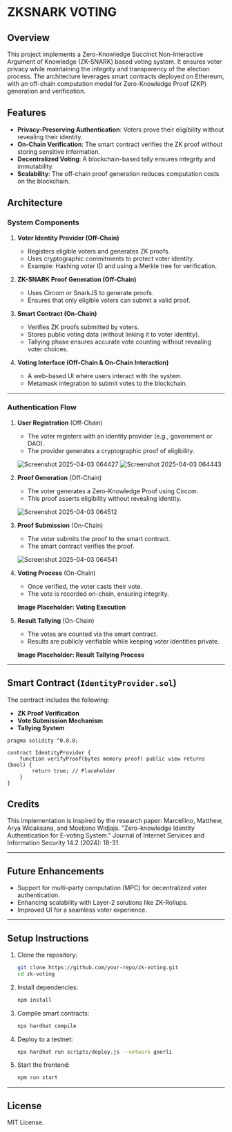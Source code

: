 # ZKSNARK VOTING

## Overview
This project implements a Zero-Knowledge Succinct Non-Interactive Argument of Knowledge (ZK-SNARK) based voting system. It ensures voter privacy while maintaining the integrity and transparency of the election process. The architecture leverages smart contracts deployed on Ethereum, with an off-chain computation model for Zero-Knowledge Proof (ZKP) generation and verification.

## Features
- **Privacy-Preserving Authentication**: Voters prove their eligibility without revealing their identity.
- **On-Chain Verification**: The smart contract verifies the ZK proof without storing sensitive information.
- **Decentralized Voting**: A blockchain-based tally ensures integrity and immutability.
- **Scalability**: The off-chain proof generation reduces computation costs on the blockchain.

## Architecture

### System Components
1. **Voter Identity Provider (Off-Chain)**
   - Registers eligible voters and generates ZK proofs.
   - Uses cryptographic commitments to protect voter identity.
   - Example: Hashing voter ID and using a Merkle tree for verification.

2. **ZK-SNARK Proof Generation (Off-Chain)**
   - Uses Circom or SnarkJS to generate proofs.
   - Ensures that only eligible voters can submit a valid proof.

3. **Smart Contract (On-Chain)**
   - Verifies ZK proofs submitted by voters.
   - Stores public voting data (without linking it to voter identity).
   - Tallying phase ensures accurate vote counting without revealing voter choices.

4. **Voting Interface (Off-Chain & On-Chain Interaction)**
   - A web-based UI where users interact with the system.
   - Metamask integration to submit votes to the blockchain.

---
### Authentication Flow

1. **User Registration** (Off-Chain)
   - The voter registers with an identity provider (e.g., government or DAO).
   - The provider generates a cryptographic proof of eligibility.
   
   ![Screenshot 2025-04-03 064427](https://github.com/user-attachments/assets/fb069504-7479-4ff5-bfaa-d4426b07652c)
   ![Screenshot 2025-04-03 064443](https://github.com/user-attachments/assets/79e474d2-0bbc-4851-a56b-3ddb9ecb9d72)
   
3. **Proof Generation** (Off-Chain)
   - The voter generates a Zero-Knowledge Proof using Circom.
   - This proof asserts eligibility without revealing identity.
   
   ![Screenshot 2025-04-03 064512](https://github.com/user-attachments/assets/d002d0b1-0f3f-4c89-9b6a-0521d6800664)
   
4. **Proof Submission** (On-Chain)
   - The voter submits the proof to the smart contract.
   - The smart contract verifies the proof.
   
   ![Screenshot 2025-04-03 064541](https://github.com/user-attachments/assets/646c538a-682c-49e3-917e-58821713bd8d)

   
5. **Voting Process** (On-Chain)
   - Once verified, the voter casts their vote.
   - The vote is recorded on-chain, ensuring integrity.
   
   **Image Placeholder: Voting Execution**
   
6. **Result Tallying** (On-Chain)
   - The votes are counted via the smart contract.
   - Results are publicly verifiable while keeping voter identities private.
   
   **Image Placeholder: Result Tallying Process**

---
## Smart Contract (`IdentityProvider.sol`)
The contract includes the following:
- **ZK Proof Verification**
- **Vote Submission Mechanism**
- **Tallying System**

```solidity
pragma solidity ^0.8.0;

contract IdentityProvider {
    function verifyProof(bytes memory proof) public view returns (bool) {
        return true; // Placeholder
    }
}
```

## Credits
This implementation is inspired by the research paper:
Marcellino, Matthew, Arya Wicaksana, and Moeljono Widjaja. "Zero-knowledge Identity Authentication for E-voting System." Journal of Internet Services and Information Security 14.2 (2024): 18-31.

---
## Future Enhancements
- Support for multi-party computation (MPC) for decentralized voter authentication.
- Enhancing scalability with Layer-2 solutions like ZK-Rollups.
- Improved UI for a seamless voter experience.

---
## Setup Instructions
1. Clone the repository:
   ```bash
   git clone https://github.com/your-repo/zk-voting.git
   cd zk-voting
   ```
2. Install dependencies:
   ```bash
   npm install
   ```
3. Compile smart contracts:
   ```bash
   npx hardhat compile
   ```
4. Deploy to a testnet:
   ```bash
   npx hardhat run scripts/deploy.js --network goerli
   ```
5. Start the frontend:
   ```bash
   npm run start
   ```

---
## License
MIT License.
